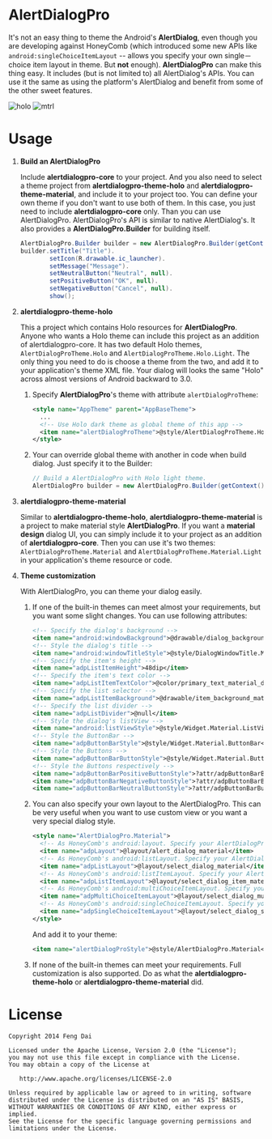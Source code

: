 AlertDialogPro
==============

It's not an easy thing to theme the Android's **AlertDialog**, even though you are developing against HoneyComb (which introduced some new APIs like ```android:singleChoiceItemLayout``` -- allows you specify your own single－choice item layout in theme. But **not** enough). **AlertDialogPro** can make this thing easy. It includes (but is not limited to) all AlertDialog's APIs. You can use it the same as using the platform's AlertDialog and benefit from some of the other sweet features.

   ![holo](https://github.com/fengdai/AlertDialogPro/blob/master/image/holo_light_dialog_only.png)
   ![mtrl](https://github.com/fengdai/AlertDialogPro/blob/master/image/material_light_dialog_only.png)


Usage
=====

1. **Build an AlertDialogPro**

   Include **alertdialogpro-core** to your project. And you also need to select a theme project from **alertdialogpro-theme-holo** and **alertdialogpro-theme-material**, and include it to your project too. You can define your own theme if you don't want to use both of them. In this case, you just need to include **alertdialogpro-core** only. Than you can use AlertDialogPro. AlertDialogPro's API is similar to native AlertDialog's. It also provides a **AlertDialogPro.Builder** for building itself.
   ```java
   AlertDialogPro.Builder builder = new AlertDialogPro.Builder(getContext());
   builder.setTitle("Title").
           setIcon(R.drawable.ic_launcher).
           setMessage("Message").
           setNeutralButton("Neutral", null).
           setPositiveButton("OK", null).
           setNegativeButton("Cancel", null).
           show();
   ```

2. **alertdialogpro-theme-holo**
   
   This a project which contains Holo resources for **AlertDialogPro**. Anyone who wants a Holo theme can include this project as an addition of alertdialogpro-core. It has two default Holo themes, ```AlertDialogProTheme.Holo``` and ```AlertDialogProTheme.Holo.Light```. The only thing you need to do is choose a theme from the two, and add it to your application's theme XML file. Your dialog will looks the same "Holo" across almost versions of Android backward to 3.0.
   1. Specify **AlertDialogPro**'s theme with attribute ```alertDialogProTheme```:

      ```xml
      <style name="AppTheme" parent="AppBaseTheme">
        ...
        <!-- Use Holo dark theme as global theme of this app -->
        <item name="alertDialogProTheme">@style/AlertDialogProTheme.Holo</item>
      </style>
      ```
   2. Your can override global theme with another in code when build dialog. Just specify it to the Builder:

      ```java
      // Build a AlertDialogPro with Holo light theme.
      AlertDialogPro builder = new AlertDialogPro.Builder(getContext(), R.style.AlertDialogProTheme_Holo_Light);
      ```
   
3. **alertdialogpro-theme-material**

   Similar to **alertdialogpro-theme-holo**, **alertdialogpro-theme-material** is a project to make material style **AlertDialogPro**. If you want a **material design** dialog UI, you can simply include it to your project as an addition of **alertdialogpro-core**. Then you can use it's two themes: ```AlertDialogProTheme.Material``` and ```AlertDialogProTheme.Material.Light``` in your application's theme resource or code.
   
4. **Theme customization**

   With AlertDialogPro, you can theme your dialog easily.

   1. If one of the built-in themes can meet almost your requirements, but you want some slight changes. You can use following attributes:

      ```xml
      <!-- Specify the dialog's background -->
      <item name="android:windowBackground">@drawable/dialog_background_material_dark</item>
      <!-- Style the dialog's title -->
      <item name="android:windowTitleStyle">@style/DialogWindowTitle.Material</item>
      <!-- Specify the item's height -->
      <item name="adpListItemHeight">48dip</item>
      <!-- Specify the item's text color -->
      <item name="adpListItemTextColor">@color/primary_text_material_dark</item>
      <!-- Specify the list selector -->
      <item name="adpListItemBackground">@drawable/item_background_material_dark</item>
      <!-- Specify the list divider -->
      <item name="adpListDivider">@null</item>
      <!-- Style the dialog's listView -->
      <item name="android:listViewStyle">@style/Widget.Material.ListView</item>
      <!-- Style the ButtonBar -->
      <item name="adpButtonBarStyle">@style/Widget.Material.ButtonBar</item>
      <!-- Style the Buttons -->
      <item name="adpButtonBarButtonStyle">@style/Widget.Material.Button</item>
      <!-- Style the Buttons respectively -->
      <item name="adpButtonBarPositiveButtonStyle">?attr/adpButtonBarButtonStyle</item>
      <item name="adpButtonBarNegativeButtonStyle">?attr/adpButtonBarButtonStyle</item>
      <item name="adpButtonBarNeutralButtonStyle">?attr/adpButtonBarButtonStyle</item>
      ```
   
   2. You can also specify your own layout to the AlertDialogPro. This can be very useful when you want to use custom view or you want a very special dialog style.

      ```xml
      <style name="AlertDialogPro.Material">
        <!-- As HoneyComb's android:layout. Specify your AlertDialogPro's layout -->
        <item name="adpLayout">@layout/alert_dialog_material</item>
        <!-- As HoneyComb's android:listLayout. Specify your AlertDialogPro's ListView layout. -->
        <item name="adpListLayout">@layout/select_dialog_material</item>
        <!-- As HoneyComb's android:listItemLayout. Specify your AlertDialogPro's list item layout. -->
        <item name="adpListItemLayout">@layout/select_dialog_item_material</item>
        <!-- As HoneyComb's android:multiChoiceItemLayout. Specify your AlertDialogPro's multi choice list item layout. -->
        <item name="adpMultiChoiceItemLayout">@layout/select_dialog_multichoice_material</item>
        <!-- As HoneyComb's android:singleChoiceItemLayout. Specify your AlertDialogPro's single choice list item layout. -->
        <item name="adpSingleChoiceItemLayout">@layout/select_dialog_singlechoice_material</item>
      </style>
      ```
      And add it to your theme:
   
      ```xml
      <item name="alertDialogProStyle">@style/AlertDialogPro.Material</item>
      ```

   3. If none of the built-in themes can meet your requirements. Full customization is also supported. Do as what the **alertdialogpro-theme-holo** or **alertdialogpro-theme-material** did.
   
License
=======

    Copyright 2014 Feng Dai

    Licensed under the Apache License, Version 2.0 (the "License");
    you may not use this file except in compliance with the License.
    You may obtain a copy of the License at

       http://www.apache.org/licenses/LICENSE-2.0

    Unless required by applicable law or agreed to in writing, software
    distributed under the License is distributed on an "AS IS" BASIS,
    WITHOUT WARRANTIES OR CONDITIONS OF ANY KIND, either express or implied.
    See the License for the specific language governing permissions and
    limitations under the License.
